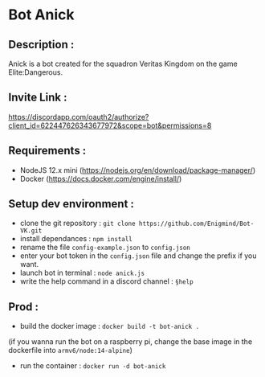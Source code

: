 # Bot Anick
## Description :
Anick is a bot created for the squadron Veritas Kingdom on the game Elite:Dangerous.

## Invite Link :
https://discordapp.com/oauth2/authorize?client_id=622447626343677972&scope=bot&permissions=8

## Requirements :
- NodeJS 12.x mini (https://nodejs.org/en/download/package-manager/)
- Docker (https://docs.docker.com/engine/install/)
## Setup dev environment :
- clone the git repository : `git clone https://github.com/Enigmind/Bot-VK.git`
- install dependances : `npm install`
- rename the file `config-example.json` to `config.json`
- enter your bot token in the `config.json` file and change the prefix if you want.
- launch bot in terminal : `node anick.js`
- write the help command in a discord channel : `§help`


## Prod :
- build the docker image : `docker build -t bot-anick .`

(if you wanna run the bot on a raspberry pi, change the base image in the dockerfile into `armv6/node:14-alpine`)

- run the container : `docker run -d bot-anick`